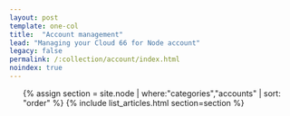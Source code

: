 ```yaml
---
layout: post
template: one-col
title:  "Account management"
lead: "Managing your Cloud 66 for Node account"
legacy: false
permalink: /:collection/account/index.html
noindex: true
---
```


<div class="Toc Toc--howto">
    <ul>
    {% assign section = site.node | where:"categories","accounts" | sort: "order" %}
    {% include list_articles.html section=section %}
    </ul>

</div><!--/.Toc-->
